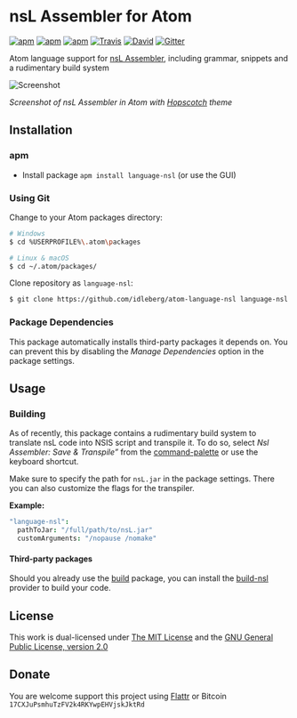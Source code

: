 # nsL Assembler for Atom

[![apm](https://img.shields.io/apm/l/language-nsl.svg?style=flat-square)](https://atom.io/packages/language-nsl)
[![apm](https://img.shields.io/apm/v/language-nsl.svg?style=flat-square)](https://atom.io/packages/language-nsl)
[![apm](https://img.shields.io/apm/dm/language-nsl.svg?style=flat-square)](https://atom.io/packages/language-nsl)
[![Travis](https://img.shields.io/travis/idleberg/atom-language-nsl.svg?style=flat-square)](https://travis-ci.org/idleberg/atom-language-nsl)
[![David](https://img.shields.io/david/dev/idleberg/atom-language-nsl.svg?style=flat-square)](https://david-dm.org/idleberg/atom-language-nsl?type=dev)
[![Gitter](https://img.shields.io/badge/chat-Gitter-ed1965.svg?style=flat-square)](https://gitter.im/NSIS-Dev/Atom)

Atom language support for [nsL Assembler](https://sourceforge.net/projects/nslassembler/), including grammar, snippets and a rudimentary build system

![Screenshot](https://raw.github.com/idleberg/atom-language-nsl/master/screenshot.png)

*Screenshot of nsL Assembler in Atom with [Hopscotch](https://atom.io/themes/hopscotch) theme*

## Installation

### apm

* Install package `apm install language-nsl` (or use the GUI)

### Using Git

Change to your Atom packages directory:

```bash
# Windows
$ cd %USERPROFILE%\.atom\packages

# Linux & macOS
$ cd ~/.atom/packages/
```

Clone repository as `language-nsl`:

```bash
$ git clone https://github.com/idleberg/atom-language-nsl language-nsl
```

### Package Dependencies

This package automatically installs third-party packages it depends on. You can prevent this by disabling the *Manage Dependencies* option in the package settings.

## Usage

### Building

As of recently, this package contains a rudimentary build system to translate nsL code into NSIS script and transpile it. To do so, select *Nsl Assembler: Save & Transpile”* from the [command-palette](https://atom.io/docs/latest/getting-started-atom-basics#command-palette) or use the keyboard shortcut.

Make sure to specify the path for `nsL.jar` in the package settings. There you can also customize the flags for the transpiler.

**Example:**

```cson
"language-nsl":
  pathToJar: "/full/path/to/nsL.jar"
  customArguments: "/nopause /nomake"
```

#### Third-party packages

Should you already use the [build](https://atom.io/packages/build) package, you can install the [build-nsl](https://atom.io/packages/build-nsl) provider to build your code.

## License

This work is dual-licensed under [The MIT License](https://opensource.org/licenses/MIT) and the [GNU General Public License, version 2.0](https://opensource.org/licenses/GPL-2.0)

## Donate

You are welcome support this project using [Flattr](https://flattr.com/submit/auto?user_id=idleberg&url=https://github.com/idleberg/atom-language-nsl) or Bitcoin `17CXJuPsmhuTzFV2k4RKYwpEHVjskJktRd`